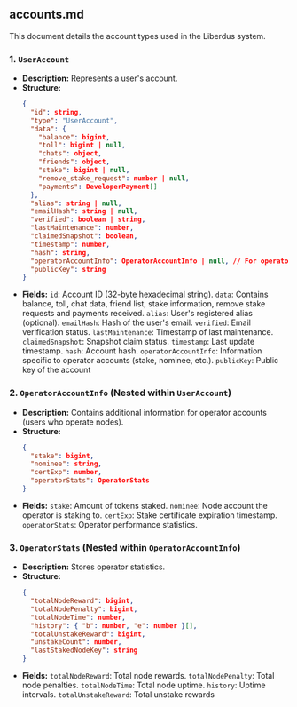 ## accounts.md

This document details the account types used in the Liberdus system.

### 1. `UserAccount`

* **Description:** Represents a user's account.
* **Structure:**
  ```json
  {
    "id": string,
    "type": "UserAccount",
    "data": {
      "balance": bigint,
      "toll": bigint | null,
      "chats": object,
      "friends": object,
      "stake": bigint | null,
      "remove_stake_request": number | null,
      "payments": DeveloperPayment[]
    },
    "alias": string | null,
    "emailHash": string | null,
    "verified": boolean | string,
    "lastMaintenance": number,
    "claimedSnapshot": boolean,
    "timestamp": number,
    "hash": string,
    "operatorAccountInfo": OperatorAccountInfo | null, // For operator accounts
    "publicKey": string
  }
  ```
* **Fields:**  `id`: Account ID (32-byte hexadecimal string). `data`: Contains balance, toll, chat data, friend list, stake information, remove stake requests and payments received. `alias`: User's registered alias (optional). `emailHash`: Hash of the user's email. `verified`: Email verification status. `lastMaintenance`: Timestamp of last maintenance. `claimedSnapshot`: Snapshot claim status. `timestamp`: Last update timestamp. `hash`: Account hash. `operatorAccountInfo`: Information specific to operator accounts (stake, nominee, etc.). `publicKey`: Public key of the account


### 2. `OperatorAccountInfo` (Nested within `UserAccount`)

* **Description:** Contains additional information for operator accounts (users who operate nodes).
* **Structure:**
  ```json
  {
    "stake": bigint,
    "nominee": string,
    "certExp": number,
    "operatorStats": OperatorStats
  }
  ```
* **Fields:** `stake`: Amount of tokens staked. `nominee`: Node account the operator is staking to. `certExp`: Stake certificate expiration timestamp. `operatorStats`: Operator performance statistics.


### 3. `OperatorStats` (Nested within `OperatorAccountInfo`)

* **Description:** Stores operator statistics.
* **Structure:**
  ```json
  {
    "totalNodeReward": bigint,
    "totalNodePenalty": bigint,
    "totalNodeTime": number,
    "history": { "b": number, "e": number }[],
    "totalUnstakeReward": bigint,
    "unstakeCount": number,
    "lastStakedNodeKey": string
  }
  ```
* **Fields:** `totalNodeReward`: Total node rewards. `totalNodePenalty`: Total node penalties. `totalNodeTime`: Total node uptime. `history`: Uptime intervals. `totalUnstakeReward`: Total unstake rewards
